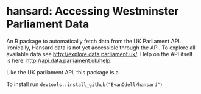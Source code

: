 # hansard: Accessing Westminster Parliament Data

An R package to automatically fetch data from the UK Parliament API. Ironically, Hansard data is not yet accessible through the API. To explore all available data see http://explore.data.parliament.uk/. Help on the API itself is here: http://api.data.parliament.uk/help. 

Like the UK parliament API, this package is a 

To install run `devtools::install_github("EvanOdell/hansard")`

